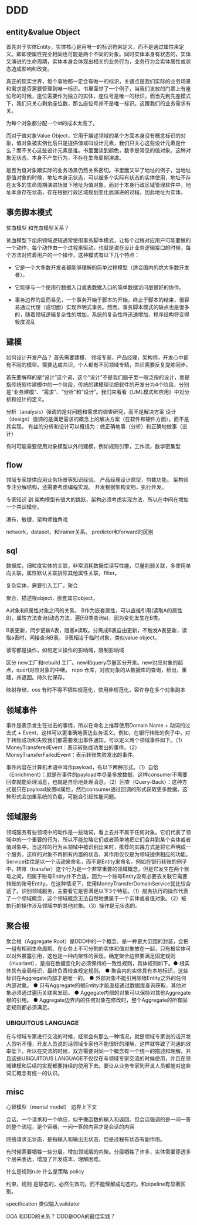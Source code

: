 # DDD


## entity&value Object
首先对于实体Entity，实体核心是用唯一的标识符来定义，而不是通过属性来定义。即即使属性完全相同也可能是两个不同的对象。同时实体本身有状态的，实体又演进的生命周期，实体本身会体现出相关的业务行为，业务行为会实体属性或状态造成影响和改变。

真正的现实世界，每个事物都一定会有唯一的标识，关键点是我们实际的业务场景和需求是否需要管理到唯一标识。书里面举了一个例子，当我们发放的门票上有座位号的时候，座位需要作为独立的实体，座位号是唯一的标识。而当先到先座模式下，我们只关心剩余座位数，那么座位号并不是唯一标识。这跟我们的业务需求有关。

为每个对象都分配一个id的成本太高了。

而对于值对象Value Object，它用于描述领域的某个方面本身没有概念标识的对象，值对象被实例化后只是提供值或叫设计元素，我们只关心这些设计元素是什么？而不关心这些设计元素是谁。书里面谈到颜色，数字是常见的值对象。这种对象无状态，本身不产生行为，不存在生命周期演进。

是否为值对象跟实际的业务场景仍然关系密切。书里面又举了地址的例子，当地址是值对象的时候，地址本身无状态，可以被多个实际有状态的实体使用，地址不存在太多的生命周期演进场景下地址为值对象。而对于本身行政区域管理软件中，地址本身存在状态，存在根据行政区域规划变化而演进的过程，因此地址为实体。
## 事务脚本模式

贫血模型 和充血模型关系？

贫血模型下组织领域逻辑通常使用事务脚本模式，让每个过程对应用户可能要做的一个动作，每个动作由一个过程来驱动。也就是说在设计业务逻辑接口的时候，每个方法对应着用户的一个操作，这种模式有以下几个特点： 

- 它是一个大多数开发者都能够理解的简单过程模型（适合国内的绝大多数开发者）。

- 它能够与一个使用行数据入口或表数据入口的简单数据访问层很好的协作。

- 事务边界的显而易见，一个事务开始于脚本的开始，终止于脚本的结束，很容易通过代理（或切面）实现声明式事务。然而，事务脚本模式的缺点也是很多的，随着领域逻辑复杂性的增加，系统的复杂性将迅速增加，程序结构将变得极度混乱



## 建模
如何设计开发产品？
首先需要建模，
领域专家，产品经理，架构师，开发心中都有不同的模型。需要达成共识，个人都有不同领域专精，共识需要反复提炼同步。


首先要解释的是“设计”这个词，这个“设计”不是我们脑子里一般泛指的设计，而是指传统软件建模中的一个阶段，传统的建模理论把软件的开发分为4个阶段，分别是“业务建模”、“需求”、“分析”和“设计”。我们来看看《UML模式和应用》中对分析和设计的定义。

分析（analysis）强调的是对问题和需求的调查研究，而不是解决方案
设计（design）强调的是满足需求的概念上的解决方案（在软件和硬件方面），而不是其实现。
有益的分析和设计可以概括为：做正确地事（分析）和正确地做事（设计）


有时可能需要使用对象模型以外的建模，例如规则引擎，工作流，数学密集型

## flow

领域专家提供应用业务场景等知识经验。
产品经理设计原型，剪裁功能。
架构师专注分解结构，还需要考虑编程实现。
开发根据架构文档，执行开发。

专家知识 到 架构模型有很大的跳跃，架构必须考虑实现方法，所以在中间在增加一个共识模型。

瀑布，敏捷，架构师独角戏

network，dataset，和trainer关系。
predictor和forward的区别



## sql
数据库，细粒度实体的关联，非常消耗数据库读写性能，尽量削弱关联，多使用单向关联，属性默认关联排除其他属性关联，filter。


复杂实体，需要引入工厂，聚合

聚合，描述根object，嵌套其它object，

A对象和B属性对象之间的关系， B作为嵌套属性，可以直接引用(读取A的属性B)，属性方法查询(动态方法，遍历B类查询a)，因为变化发生在B类。

B表更新，同步更新A表，阻塞a读取。分离成B表自由更新，不触发A表更新，读取a表时，间接查询B表。
B表相当于临时对象，类似value object。

读写都是操作，如何定义操作的影响域，限制影响域


区分 new工厂和rebuild 工厂。new和query尽量区分开来。new对应对象的起点，quert对应对象的中继。
repo 仓库，对应对象的从数据库的查询，检出，重建，并返回。持久化保存。


映射存储，oss
有时不得不牺牲规范化，使用非规范化，容许存在多个对象副本

## 领域事件

事件是表示发生在过去的事情，所以在命名上推荐使用Domain Name + 动词的过去式 + Event，这样可以更准确地表达业务语义。例如，在银行转账的例子中，对于转账成功和失败我们都需要发出事件通知，可以定义两个领域事件如下。（1）MoneyTransferedEvent：表示转账成功发出的事件。（2）MoneyTransferFailedEvent：表示转账失败发出的事件。

事件内容在计算机术语中叫作payload，有以下两种形式。（1）自恰（Enrichment）：就是在事件的payload中尽量多放数据，这样consumer不需要回查就能处理消息，也就是自恰地处理消息。（2）回查（Query-Back）：这种方式是只在payload放置id属性，然后consumer通过回调的形式获取更多数据。这种形式会加重系统的负载，可能会引起性能问题。

## 领域服务
领域服务有些领域中的动作是一些动词，看上去并不属于任何对象。它们代表了领域中的一个重要的行为，所以不能忽略它们或者简单地把它们合并到某个实体或者值对象中。当这样的行为从领域中被识别出来时，推荐的实践方式是将它声明成一个服务。这样的对象不再拥有内置的状态，其作用仅仅是为领域提供相应的功能。Service往往是以一个活动来命名，而不是Entity来命名。例如在银行转账的例子中，转账（transfer）这个行为是一个非常重要的领域概念，但是它发生在两个账号之间，归属于账号Entity并不合适，因为一个账号Entity没有必要去关联它需要转账的账号Entity。在这种情况下，使用MoneyTransferDomainService就比较合适了。识别领域服务，主要看它是否满足以下3个特征。（1）服务执行的操作代表了一个领域概念，这个领域概念无法自然地隶属于一个实体或者值对象。（2）被执行的操作涉及领域中的其他对象。（3）操作是无状态的。
## 聚合根
聚合根（Aggregate Root）是DDD中的一个概念，是一种更大范围的封装，会把一组有相同生命周期、在业务上不可分割的实体和值对象放在一起，只有根实体可以对外暴露引用，这也是一种内聚性的表现。确定聚合边界要满足固定规则（Invariant），是指在数据变化时必须保持的一致性规则，具体规则如下。● 根实体具有全局标识，最终负责检查规定规则。 
● 聚合内的实体具有本地标识，这些标识在Aggregate内部才是唯一的。 
● 外部对象不能引用除根Entity之外的任何内部对象。 
● 只有Aggregate的根Entity才能直接通过数据库查询获取，其他对象必须通过遍历关联来发现。 
● Aggegate内部的对象可以保持对其他Aggregate根的引用。
● Aggregate边界内的任何对象在修改时，整个Aggregate的所有固定规则都必须满足。

### UBIQUITOUS LANGUAGE
在与领域专家进行交流的时候，经常会有那么一种情况，就是领域专家说的话开发人员听不懂，开发人员说的话领域专家也不能很好的理解，这样就导致了沟通的效率低下。所以在交流的时候，双方需要对同一个概念有一个统一的描述和理解，并且这些UBIQUITOUS LANGUAGE不仅仅在与领域专家交流的时候使用，并且在领域建模和后续的实现都要持续的使用下去。要让从业务专家到开发人员都能对这些词汇概念有统一的认识。
## misc
心智模型（mental model）
边界上下文


会话，一个请求和一个响应，似乎像函数的输入和返回。但会话强调的是一问一答的整个流程，是个容器，一问一答的内容才是会话的内容 

网络请求无状态，是指输入和输出无状态，但是过程有状态有副作用。

有时候需要牺牲一些分层，增加领域层的内聚。分层牺牲了许多，实体需要穿透多个层来表达，增加了开发成本，理解困难。


什么是规则rule 什么是策略 policy 


约束，规则 是静态的，必然生效的。而不能理解成动态的。和pipeline有显著区别。

specification 类似输入validator



OOA 和DDD的关系？
DDD是OOA的最佳实践？